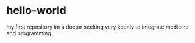 # hello-world
my first repository
im a doctor seeking very keenly to integrate medicine and programming
